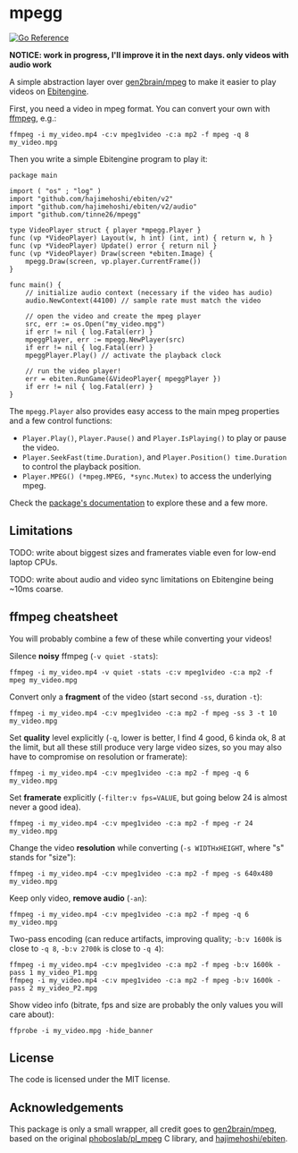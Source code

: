 # mpegg
[![Go Reference](https://pkg.go.dev/badge/github.com/tinne26/mpegg.svg)](https://pkg.go.dev/github.com/tinne26/mpegg)

**NOTICE: work in progress, I'll improve it in the next days. only videos with audio work**

A simple abstraction layer over [gen2brain/mpeg](https://github.com/gen2brain/mpeg) to make it easier to play videos on [Ebitengine](https://ebitengine.org).

First, you need a video in mpeg format. You can convert your own with [ffmpeg](https://ffmpeg.org/), e.g.:
```
ffmpeg -i my_video.mp4 -c:v mpeg1video -c:a mp2 -f mpeg -q 8 my_video.mpg
```

Then you write a simple Ebitengine program to play it:
```Golang
package main

import ( "os" ; "log" )
import "github.com/hajimehoshi/ebiten/v2"
import "github.com/hajimehoshi/ebiten/v2/audio"
import "github.com/tinne26/mpegg"

type VideoPlayer struct { player *mpegg.Player }
func (vp *VideoPlayer) Layout(w, h int) (int, int) { return w, h }
func (vp *VideoPlayer) Update() error { return nil }
func (vp *VideoPlayer) Draw(screen *ebiten.Image) {
	mpegg.Draw(screen, vp.player.CurrentFrame())
}

func main() {
	// initialize audio context (necessary if the video has audio)
	audio.NewContext(44100) // sample rate must match the video

	// open the video and create the mpeg player
	src, err := os.Open("my_video.mpg")
	if err != nil { log.Fatal(err) }
	mpeggPlayer, err := mpegg.NewPlayer(src)
	if err != nil { log.Fatal(err) }
	mpeggPlayer.Play() // activate the playback clock

	// run the video player!
	err = ebiten.RunGame(&VideoPlayer{ mpeggPlayer })
	if err != nil { log.Fatal(err) }
}
```

The `mpegg.Player` also provides easy access to the main mpeg properties and a few control functions:
- `Player.Play()`, `Player.Pause()` and `Player.IsPlaying()` to play or pause the video.
- `Player.SeekFast(time.Duration)`, and `Player.Position() time.Duration` to control the playback position.
- `Player.MPEG() (*mpeg.MPEG, *sync.Mutex)` to access the underlying mpeg.

Check the [package's documentation](https://pkg.go.dev/github.com/tinne26/mpegg) to explore these and a few more.

## Limitations

TODO: write about biggest sizes and framerates viable even for low-end laptop CPUs.

TODO: write about audio and video sync limitations on Ebitengine being ~10ms coarse.

## ffmpeg cheatsheet

You will probably combine a few of these while converting your videos!

Silence **noisy** ffmpeg (`-v quiet -stats`):
```
ffmpeg -i my_video.mp4 -v quiet -stats -c:v mpeg1video -c:a mp2 -f mpeg my_video.mpg
```

Convert only a **fragment** of the video (start second `-ss`, duration `-t`):
```
ffmpeg -i my_video.mp4 -c:v mpeg1video -c:a mp2 -f mpeg -ss 3 -t 10 my_video.mpg
```

Set **quality** level explicitly (`-q`, lower is better, I find 4 good, 6 kinda ok, 8 at the limit, but all these still produce very large video sizes, so you may also have to compromise on resolution or framerate):
```
ffmpeg -i my_video.mp4 -c:v mpeg1video -c:a mp2 -f mpeg -q 6 my_video.mpg
```

Set **framerate** explicitly (`-filter:v fps=VALUE`, but going below 24 is almost never a good idea).
```
ffmpeg -i my_video.mp4 -c:v mpeg1video -c:a mp2 -f mpeg -r 24 my_video.mpg
```

Change the video **resolution** while converting (`-s WIDTHxHEIGHT`, where "s" stands for "size"):
```
ffmpeg -i my_video.mp4 -c:v mpeg1video -c:a mp2 -f mpeg -s 640x480 my_video.mpg
```

Keep only video, **remove audio** (`-an`):
```
ffmpeg -i my_video.mp4 -c:v mpeg1video -c:a mp2 -f mpeg -q 6 my_video.mpg
```

Two-pass encoding (can reduce artifacts, improving quality; `-b:v 1600k` is close to `-q 8`, `-b:v 2700k` is close to `-q 4`):
```
ffmpeg -i my_video.mp4 -c:v mpeg1video -c:a mp2 -f mpeg -b:v 1600k -pass 1 my_video_P1.mpg
ffmpeg -i my_video.mp4 -c:v mpeg1video -c:a mp2 -f mpeg -b:v 1600k -pass 2 my_video_P2.mpg
```

Show video info (bitrate, fps and size are probably the only values you will care about):
```
ffprobe -i my_video.mpg -hide_banner
```

## License

The code is licensed under the MIT license.

## Acknowledgements

This package is only a small wrapper, all credit goes to [gen2brain/mpeg](https://github.com/gen2brain/mpeg), based on the original [phoboslab/pl_mpeg](https://github.com/phoboslab/pl_mpeg) C library, and [hajimehoshi/ebiten](https://github.com/hajimehoshi/ebiten).


